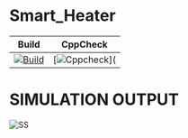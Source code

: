 # Smart_Heater
Build | CppCheck |
|---------|------------|
[![Build](https://github.com/vikramsvdd/Smart_Heater/actions/workflows/Build.yml/badge.svg)](https://github.com/vikramsvdd/Smart_Heater/actions/workflows/Build.yml)|[![Cppcheck](https://github.com/vikramsvdd/Smart_Heater/actions/workflows/Cppcheck.yml/badge.svg)](

# SIMULATION OUTPUT
![SS](https://github.com/vikramsvdd/Smart_Heater/blob/main/simulationoutput.png)
